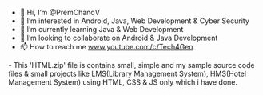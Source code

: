 - 👋 Hi, I’m @PremChandV
- 👀 I’m interested in Android, Java, Web Development & Cyber Security
- 🌱 I’m currently learning Java & Web Development
- 💞️ I’m looking to collaborate on Android & Java Development
- 📫 How to reach me www.youtube.com/c/Tech4Gen
<space>
- This 'HTML.zip' file is contains small, simple and my sample source code files & small projects like LMS(Library Management System), HMS(Hotel Management System) using HTML, CSS & JS only which i have done.

<!---
PremChandV/PremChandV is a ✨ special ✨ repository because its `README.md` (this file) appears on your GitHub profile.
You can click the Preview link to take a look at your changes.
--->
